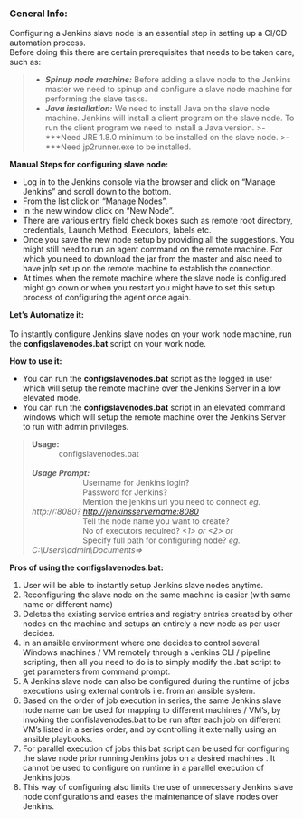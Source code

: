 ### General Info:
Configuring a Jenkins slave node is an essential step in setting up a CI/CD automation process. <br />
Before doing this there are certain prerequisites that needs to be taken care, such as: <br /> 
>- ***Spinup node machine:*** Before adding a slave node to the Jenkins master we need to spinup and configure a slave node machine for performing the slave tasks.
>- ***Java installation:*** We need to install Java on the slave node machine. Jenkins will install a client program on the slave node. To run the client program we need to install a Java version. 
	>- ***Need JRE 1.8.0 minimum to be installed on the slave node.
	>- ***Need jp2runner.exe to be installed.

**Manual Steps for configuring slave node:**<br />
- Log in to the Jenkins console via the browser and click on “Manage Jenkins” and scroll down to the bottom.
- From the list click on “Manage Nodes”. 
- In the new window click on “New Node”.
- There are various entry field check boxes such as remote root directory, credentials, Launch Method, Executors, labels etc.
- Once you save the new node setup by providing all the suggestions. You might still need to run an agent command on the remote machine. For which you need to download the jar from the master and also need to have jnlp setup on the remote machine to establish the connection.
- At times when the remote machine where the slave node is configured might go down or when you restart you might have to set this setup process of configuring the agent once again.

**Let’s Automatize it:**<br />
<br />
	To instantly configure Jenkins slave nodes on your work node machine, run the **configslavenodes.bat** script on your work node.

**How to use it:**<br />
- You can run the **configslavenodes.bat** script as the logged in user which will setup the remote machine over the Jenkins Server in a low elevated mode. 
- You can run the **configslavenodes.bat** script in an elevated command windows which will setup the remote machine over the Jenkins Server to run with admin privileges.

> **Usage:** <br />
&nbsp; &nbsp; &nbsp; &nbsp; &nbsp; &nbsp; configslavenodes.bat <br /> <br />
  **_Usage Prompt:_** <br />
  &emsp; &emsp; &emsp; &emsp; &emsp; Username for Jenkins login? _<username>_ <br />
  &emsp; &emsp; &emsp; &emsp; &emsp; Password for Jenkins? _<password>_ <br />
  &emsp; &emsp; &emsp; &emsp; &emsp; Mention the jenkins url you need to connect _eg. http://<name>:8080? <http://jenkinsservername:8080>_ <br />
  &emsp; &emsp; &emsp; &emsp; &emsp; Tell the node name you want to create? _<nodename>_ <br />
  &emsp; &emsp; &emsp; &emsp; &emsp; No of executors required? _<1> or <2> or <n>_ <br />
> &emsp; &emsp; &emsp; &emsp; &emsp; Specify full path for configuring node? _eg. C:\Users\admin\Documents=> <path>_ <br />
	
**Pros of using the configslavenodes.bat:**
1. User will be able to instantly setup Jenkins slave nodes anytime.
2. Reconfiguring the slave node on the same machine is easier (with same name or different name)
3. Deletes the existing service entries and registry entries created by other nodes on the machine and setups an entirely a new node as per user decides.
4. In an ansible environment where one decides to control several Windows machines / VM remotely through a Jenkins CLI / pipeline scripting, then all you need to do is to simply modify the .bat script to get parameters from command prompt.
5. A Jenkins slave node can also be configured during the runtime of jobs executions using external controls i.e. from an ansible system.
6. Based on the order of job execution in series, the same Jenkins slave node name can be used for mapping to different machines / VM’s, by invoking the confislavenodes.bat to be run after each job on different VM’s listed in a series order, and by controlling it externally using an ansible playbooks.
7. For parallel execution of jobs this bat script can be used for configuring the slave node prior running Jenkins jobs on a desired machines . It cannot be used to configure on runtime in a parallel execution of Jenkins jobs.
8. This way of configuring also limits the use of unnecessary Jenkins slave node configurations and eases the maintenance of slave nodes over Jenkins.
